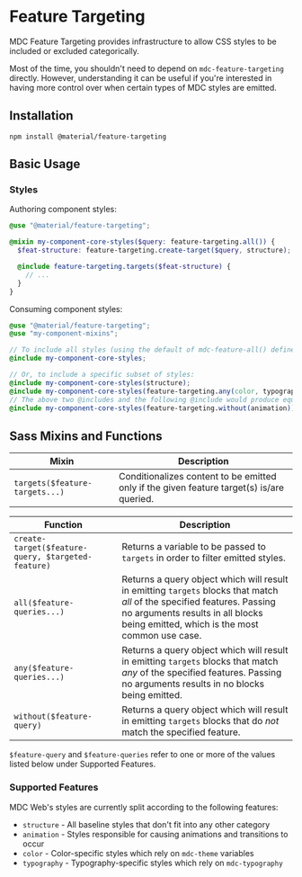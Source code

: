 <!--docs:
title: "Feature Targeting"
layout: detail
section: components
excerpt: "Provides infrastructure to allow CSS styles to be included or excluded categorically."
path: /catalog/feature-targeting/
-->

# Feature Targeting

MDC Feature Targeting provides infrastructure to allow CSS styles to be included or excluded categorically.

Most of the time, you shouldn't need to depend on `mdc-feature-targeting` directly. However, understanding it can be useful if you're interested in having more control over when certain types of MDC styles are emitted.

## Installation

```
npm install @material/feature-targeting
```

## Basic Usage

### Styles

Authoring component styles:

```scss
@use "@material/feature-targeting";

@mixin my-component-core-styles($query: feature-targeting.all()) {
  $feat-structure: feature-targeting.create-target($query, structure);

  @include feature-targeting.targets($feat-structure) {
    // ...
  }
}
```

Consuming component styles:

```scss
@use "@material/feature-targeting";
@use "my-component-mixins";

// To include all styles (using the default of mdc-feature-all() defined above):
@include my-component-core-styles;

// Or, to include a specific subset of styles:
@include my-component-core-styles(structure);
@include my-component-core-styles(feature-targeting.any(color, typography));
// The above two @includes and the following @include would produce equivalent results:
@include my-component-core-styles(feature-targeting.without(animation));
```

## Sass Mixins and Functions

Mixin | Description
--- | ---
`targets($feature-targets...)` | Conditionalizes content to be emitted only if the given feature target(s) is/are queried.

Function | Description
--- | ---
`create-target($feature-query, $targeted-feature)` | Returns a variable to be passed to `targets` in order to filter emitted styles.
`all($feature-queries...)` | Returns a query object which will result in emitting `targets` blocks that match _all_ of the specified features. Passing no arguments results in all blocks being emitted, which is the most common use case.
`any($feature-queries...)` | Returns a query object which will result in emitting `targets` blocks that match _any_ of the specified features. Passing no arguments results in no blocks being emitted.
`without($feature-query)` | Returns a query object which will result in emitting `targets` blocks that do _not_ match the specified feature.

`$feature-query` and `$feature-queries` refer to one or more of the values listed below under Supported Features.

### Supported Features

MDC Web's styles are currently split according to the following features:

* `structure` - All baseline styles that don't fit into any other category
* `animation` - Styles responsible for causing animations and transitions to occur
* `color` - Color-specific styles which rely on `mdc-theme` variables
* `typography` - Typography-specific styles which rely on `mdc-typography`
